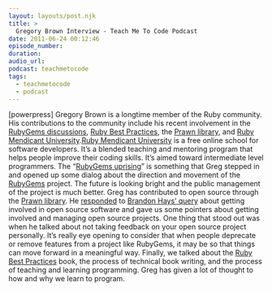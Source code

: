 ```yaml
---
layout: layouts/post.njk
title: >
  Gregory Brown Interview - Teach Me To Code Podcast
date: 2011-06-24 00:12:46
episode_number:
duration:
audio_url:
podcast: teachmetocode
tags:
  - teachmetocode
  - podcast
---
```


[powerpress] Gregory Brown is a longtime member of the Ruby community. His contributions to the community include his recent involvement in the [RubyGems discussions](https://blog.majesticseacreature.com/mending-the-rubygems-fences%20), [Ruby Best Practices](https://www.google.com/url?q=http%3A%2F%2Fwww.amazon.com%2Fgp%2Fproduct%2F0596523009%2Fref%3Das_li_ss_tl%3Fie%3DUTF8%26tag%3Dchamaxwoo-20%26linkCode%3Das2%26camp%3D217145%26creative%3D399369%26creativeASIN%3D0596523009&sa=D&sntz=1&usg=AFQjCNEACrhCXz0_Qv0ND6eNCV_gnKZIVg), the [Prawn library](https://prawn.majesticseacreature.com/), and [Ruby Mendicant University](https://university.rubymendicant.com/%20).[Ruby Mendicant University](https://university.rubymendicant.com/) is a free online school for software developers. It’s a blended teaching and mentoring program that helps people improve their coding skills. It’s aimed toward intermediate level programmers. The “[RubyGems uprising](https://blog.majesticseacreature.com/mending-the-rubygems-fences)” is something that Greg stepped in and opened up some dialog about the direction and movement of the [RubyGems](https://rubyforge.org/projects/rubygems/) project. The future is looking bright and the public management of the project is much better. Greg has contributed to open source through the [Prawn library](https://prawn.majesticseacreature.com/). He [responded](https://www.youtube.com/watch?v=FBxxZDWPiXI&feature=player_embedded) to [Brandon Hays’ query](https://brandonhays.com/blog/2011/05/03/why-i-still-dont-contribute-to-open-source/) about getting involved in open source software and gave us some pointers about getting involved and managing open source projects. One thing that stood out was when he talked about not taking feedback on your open source project personally. It’s really eye opening to consider that when people deprecate or remove features from a project like RubyGems, it may be so that things can move forward in a meaningful way. Finally, we talked about the [Ruby Best Practices](https://www.google.com/url?q=http%3A%2F%2Fwww.amazon.com%2Fgp%2Fproduct%2F0596523009%2Fref%3Das_li_ss_tl%3Fie%3DUTF8%26tag%3Dchamaxwoo-20%26linkCode%3Das2%26camp%3D217145%26creative%3D399369%26creativeASIN%3D0596523009&sa=D&sntz=1&usg=AFQjCNEACrhCXz0_Qv0ND6eNCV_gnKZIVg) book, the process of technical book writing, and the process of teaching and learning programming. Greg has given a lot of thought to how and why we learn to program.<object width="640" height="390"><param name="movie" value="https://www.youtube.com/v/ujkhGkqMEuw?version=3&amp;hl=en_US&amp;rel=0">

<param name="allowFullScreen" value="true">
<param name="allowscriptaccess" value="always">
<embed src="https://www.youtube.com/v/ujkhGkqMEuw?version=3&amp;hl=en_US&amp;rel=0" type="application/x-shockwave-flash" width="640" height="390" allowscriptaccess="always" allowfullscreen="true"></embed></object>
